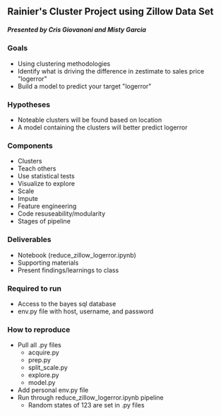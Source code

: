 ## Rainier's Cluster Project using Zillow Data Set
##### Presented by Cris Giovanoni and Misty Garcia

### Goals
- Using clustering methodologies
- Identify what is driving the difference in zestimate to sales price "logerror"
- Build a model to predict your target "logerror"

### Hypotheses
- Noteable clusters will be found based on location
- A model containing the clusters will better predict logerror

### Components
- Clusters
- Teach others
- Use statistical tests
- Visualize to explore
- Scale
- Impute
- Feature engineering
- Code resuseability/modularity
- Stages of pipeline

### Deliverables
- Notebook (reduce_zillow_logerror.ipynb)
- Supporting materials
- Present findings/learnings to class

### Required to run
- Access to the bayes sql database
- env.py file with host, username, and password

### How to reproduce
- Pull all .py files
    - acquire.py
    - prep.py
    - split_scale.py
    - explore.py
    - model.py
- Add personal env.py file
- Run through reduce_zillow_logerror.ipynb pipeline
    - Random states of 123 are set in .py files

